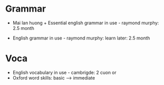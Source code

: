 # Grammar
- Mai lan huong + Essential english grammar in use - raymond murphy: 2.5 month

- English grammar in use - raymond murphy: learn later: 2.5 month

# Voca
- English vocabulary in use - cambrigde: 2 cuon
or
- Oxford word skills: basic --> immediate
